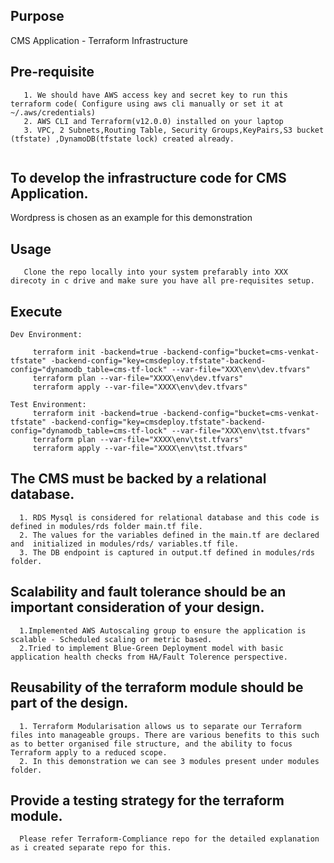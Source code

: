 ## Purpose
CMS Application - Terraform Infrastructure

## Pre-requisite
```console
   1. We should have AWS access key and secret key to run this terraform code( Configure using aws cli manually or set it at ~/.aws/credentials)
   2. AWS CLI and Terraform(v12.0.0) installed on your laptop
   3. VPC, 2 Subnets,Routing Table, Security Groups,KeyPairs,S3 bucket (tfstate) ,DynamoDB(tfstate lock) created already.
   
 ```  
## To develop the infrastructure code for CMS Application.
  Wordpress is chosen as an example for this demonstration
  
## Usage
```console
   Clone the repo locally into your system prefarably into XXX direcoty in c drive and make sure you have all pre-requisites setup.
```    
## Execute
```console
Dev Environment:

     terraform init -backend=true -backend-config="bucket=cms-venkat-tfstate" -backend-config="key=cmsdeploy.tfstate"-backend-config="dynamodb_table=cms-tf-lock" --var-file="XXX\env\dev.tfvars"
     terraform plan --var-file="XXXX\env\dev.tfvars"
     terraform apply --var-file="XXXX\env\dev.tfvars"

Test Environment:
     terraform init -backend=true -backend-config="bucket=cms-venkat-tfstate" -backend-config="key=cmsdeploy.tfstate"-backend-config="dynamodb_table=cms-tf-lock" --var-file="XXX\env\tst.tfvars"
     terraform plan --var-file="XXXX\env\tst.tfvars"
     terraform apply --var-file="XXXX\env\tst.tfvars"

```
## The CMS must be backed by a relational database.
```console
  1. RDS Mysql is considered for relational database and this code is defined in modules/rds folder main.tf file. 
  2. The values for the variables defined in the main.tf are declared and  initialized in modules/rds/ variables.tf file. 
  3. The DB endpoint is captured in output.tf defined in modules/rds folder.
  ```
## Scalability and fault tolerance should be an important consideration of your design.
```console
  1.Implemented AWS Autoscaling group to ensure the application is scalable - Scheduled scaling or metric based.
  2.Tried to implement Blue-Green Deployment model with basic application health checks from HA/Fault Tolerence perspective.
 ``` 
## Reusability of the terraform module should be part of the design.
```console
  1. Terraform Modularisation allows us to separate our Terraform files into manageable groups. There are various benefits to this such as to better organised file structure, and the ability to focus Terraform apply to a reduced scope. 
  2. In this demonstration we can see 3 modules present under modules folder. 
 ``` 
## Provide a testing strategy for the terraform module.
```console
  Please refer Terraform-Compliance repo for the detailed explanation as i created separate repo for this.
```
